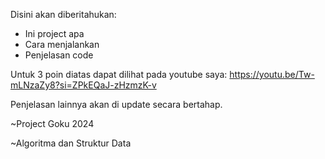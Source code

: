 Disini akan diberitahukan:
- Ini project apa
- Cara menjalankan
- Penjelasan code

Untuk 3 poin diatas dapat dilihat pada youtube saya:
https://youtu.be/Tw-mLNzaZy8?si=ZPkEQaJ-zHzmzK-v 


Penjelasan lainnya akan di update secara bertahap.

~Project Goku 2024

~Algoritma dan Struktur Data
